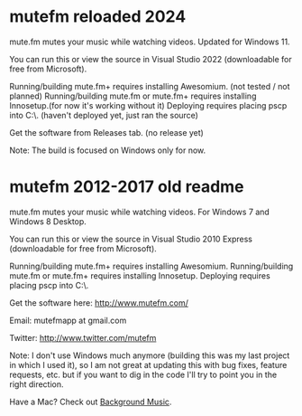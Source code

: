 mutefm reloaded 2024
======

mute.fm mutes your music while watching videos. Updated for Windows 11.

You can run this or view the source in Visual Studio 2022 (downloadable for free from Microsoft).

Running/building mute.fm+ requires installing Awesomium. (not tested / not planned)
Running/building mute.fm or mute.fm+ requires installing Innosetup.(for now it's working without it)
Deploying requires placing pscp into C:\\. (haven't deployed yet, just ran the source)

Get the software from Releases tab. (no release yet)

Note: The build is focused on Windows only for now.


mutefm 2012-2017 old readme
======

mute.fm mutes your music while watching videos.  For Windows 7 and Windows 8 Desktop.

You can run this or view the source in Visual Studio 2010 Express (downloadable for free from Microsoft).

Running/building mute.fm+ requires installing Awesomium.  Running/building mute.fm or mute.fm+ requires installing Innosetup.  Deploying requires placing pscp into C:\\. 

Get the software here: http://www.mutefm.com/

Email: mutefmapp at gmail.com

Twitter: http://www.twitter.com/mutefm

Note: I don't use Windows much anymore (building this was my last project in which I used it), so I am not great at updating this with bug fixes, feature requests, etc. but if you want to dig in the code I'll try to point you in the right direction.

Have a Mac? Check out [Background Music](https://github.com/kyleneideck/BackgroundMusic).

